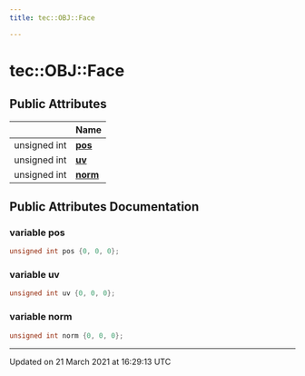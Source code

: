 ```yaml
---
title: tec::OBJ::Face

---
```


# tec::OBJ::Face



## Public Attributes

|                | Name           |
| -------------- | -------------- |
| unsigned int | **[pos](/engine/Classes/structtec_1_1_o_b_j_1_1_face/#variable-pos)**  |
| unsigned int | **[uv](/engine/Classes/structtec_1_1_o_b_j_1_1_face/#variable-uv)**  |
| unsigned int | **[norm](/engine/Classes/structtec_1_1_o_b_j_1_1_face/#variable-norm)**  |

## Public Attributes Documentation

### variable pos

```cpp
unsigned int pos {0, 0, 0};
```


### variable uv

```cpp
unsigned int uv {0, 0, 0};
```


### variable norm

```cpp
unsigned int norm {0, 0, 0};
```


-------------------------------

Updated on 21 March 2021 at 16:29:13 UTC